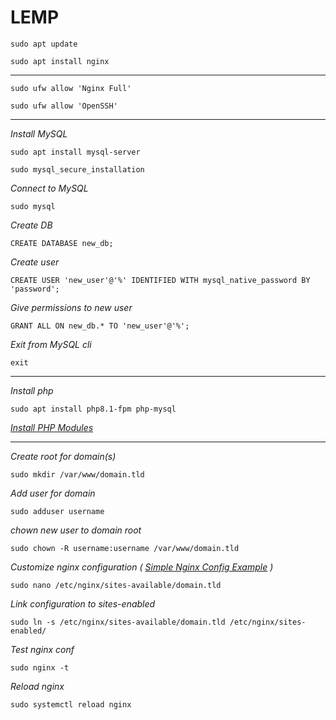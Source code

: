 # LEMP

```
sudo apt update
```
```
sudo apt install nginx
```

---

```
sudo ufw allow 'Nginx Full'
```
```
sudo ufw allow 'OpenSSH'
```

---

*Install MySQL*
```
sudo apt install mysql-server
```
```
sudo mysql_secure_installation
```

*Connect to MySQL*
```
sudo mysql
```

*Create DB*
```
CREATE DATABASE new_db;
```

*Create user*
```
CREATE USER 'new_user'@'%' IDENTIFIED WITH mysql_native_password BY 'password';
```

*Give permissions to new user*
```
GRANT ALL ON new_db.* TO 'new_user'@'%';
```

*Exit from MySQL cli*

```
exit
```

---

*Install php*
```
sudo apt install php8.1-fpm php-mysql
```

*[Install PHP Modules](https://github.com/hozakar/kivir-zivir/blob/main/install_php_modules.md)*

---

*Create root for domain(s)*
```
sudo mkdir /var/www/domain.tld
```

*Add user for domain*
```
sudo adduser username
```

*chown new user to domain root*
```
sudo chown -R username:username /var/www/domain.tld
```

*Customize nginx configuration ( [Simple Nginx Config Example](https://github.com/hozakar/kivir-zivir/blob/main/nginx_config_simple.md) )*
```
sudo nano /etc/nginx/sites-available/domain.tld
```

*Link configuration to sites-enabled*
```
sudo ln -s /etc/nginx/sites-available/domain.tld /etc/nginx/sites-enabled/
```

*Test nginx conf*
```
sudo nginx -t
```

*Reload nginx*
```
sudo systemctl reload nginx
```

